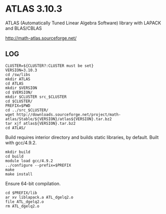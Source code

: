 ATLAS 3.10.3 
============

ATLAS (Automatically Tuned Linear Algebra Software) library with LAPACK and BLAS/CBLAS

<http://math-atlas.sourceforge.net/>

LOG
---

    CLUSTER=${CLUSTER?:CLUSTER must be set}
    VERSION=3.10.3
    cd /sw/libs
    mkdir ATLAS
    cd ATLAS
    mkdir $VERSION
    cd $VERSION/
    mkdir $CLUSTER src_$CLUSTER
    cd $CLUSTER/
    PREFIX=$PWD
    cd ../src_$CLUSTER/
    wget http://downloads.sourceforge.net/project/math-atlas/Stable/${VERSION}/atlas${VERSION}.tar.bz2
    tar xjf atlas${VERSION}.tar.bz2 
    cd ATLAS/

Build requires interior directory and builds static libraries, by default.  Built with gcc/4.9.2.

    mkdir build
    cd build
    module load gcc/4.9.2
    ../configure --prefix=$PREFIX
    make
    make install

Ensure 64-bit compilation.

    cd $PREFIX/lib
    ar xv liblapack.a ATL_dgelq2.o
    file ATL_dgelq2.o
    rm ATL_dgelq2.o 

